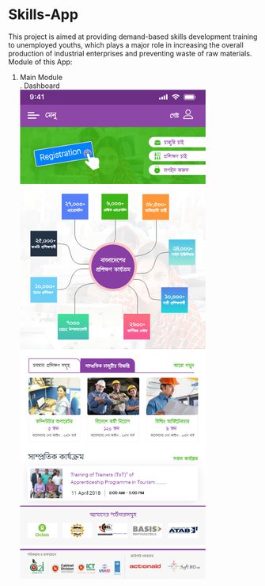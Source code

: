 # Skills-App
This project is aimed at providing demand-based skills development training to unemployed youths, which plays a major role in increasing the overall production of industrial enterprises and preventing waste of raw materials.
Module of this App:<br>
1. Main Module<br>
 . Dashboard<br>
 <img src="images/Skills Final.png"><br><br>
